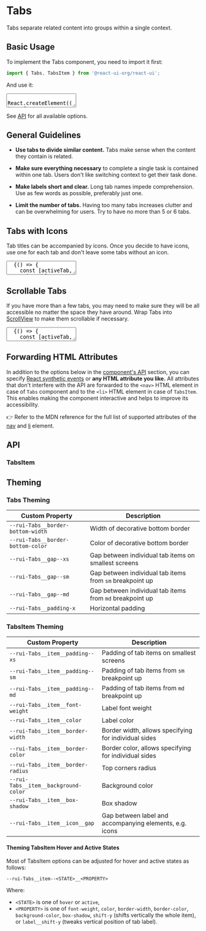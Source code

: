 # Tabs

Tabs separate related content into groups within a single context.

## Basic Usage

To implement the Tabs component, you need to import it first:

```js
import { Tabs, TabsItem } from '@react-ui-org/react-ui';
```

And use it:

<textarea is="docoff-react-preview">
  React.createElement(() => {
    const [activeTab, setActiveTab] = React.useState(1);
    const navigate = (event, tab) => {
      setActiveTab(tab);
      event.preventDefault();
    };
    return (
      <Tabs>
        <TabsItem
          href="#design"
          isActive={activeTab === 1}
          label="Design"
          onClick={(e) => navigate(e, 1)}
        />
        <TabsItem
          href="#code"
          isActive={activeTab === 2}
          label="Code"
          onClick={(e) => navigate(e, 2)}
        />
        <TabsItem
          href="#resources"
          isActive={activeTab === 3}
          label="Resources"
          onClick={(e) => navigate(e, 3)}
        />
      </Tabs>
    );
  })
</textarea>

See [API](#api) for all available options.

## General Guidelines

- **Use tabs to divide similar content.** Tabs make sense when the content they
  contain is related.

- **Make sure everything necessary** to complete a single task is contained
  within one tab. Users don't like switching context to get their task done.

- **Make labels short and clear.** Long tab names impede comprehension. Use as
  few words as possible, preferably just one.

- **Limit the number of tabs.** Having too many tabs increases clutter and
  can be overwhelming for users. Try to have no more than 5 or 6 tabs.

## Tabs with Icons

Tab titles can be accompanied by icons. Once you decide to have icons, use one
for each tab and don't leave some tabs without an icon.

<textarea is="docoff-react-preview">
  {() => {
    const [activeTab, setActiveTab] = React.useState(1);
    const navigate = (event, tab) => {
      setActiveTab(tab);
      event.preventDefault();
    };
    return (
      <Tabs>
        <TabsItem
          beforeLabel={<Icon icon="pencil" />}
          href="#design"
          isActive={activeTab === 1}
          label="Design"
          onClick={(e) => navigate(e, 1)}
        />
        <TabsItem
          beforeLabel={<Icon icon="code" />}
          href="#code"
          isActive={activeTab === 2}
          label="Code"
          onClick={(e) => navigate(e, 2)}
        />
        <TabsItem
          beforeLabel={<Icon icon="star" />}
          href="#resources"
          isActive={activeTab === 3}
          label="Resources"
          onClick={(e) => navigate(e, 3)}
        />
      </Tabs>
    );
  }}
</textarea>

## Scrollable Tabs

If you have more than a few tabs, you may need to make sure they will be all
accessible no matter the space they have around. Wrap Tabs into
[ScrollView](//lib/components/ScrollView) to make them scrollable if necessary.

<textarea is="docoff-react-preview">
  {() => {
    const [activeTab, setActiveTab] = React.useState(1);
    const navigate = (event, tab) => {
      setActiveTab(tab);
      event.preventDefault();
    };
    return (
      <div style={{ width: '19rem' }}>
        <ScrollView direction="horizontal">
          <Tabs>
            <TabsItem
              href="#design"
              isActive={activeTab === 1}
              label="Design"
              onClick={(e) => navigate(e, 1)}
            />
            <TabsItem
              href="#code"
              isActive={activeTab === 2}
              label="Code"
              onClick={(e) => navigate(e, 2)}
            />
            <TabsItem
              href="#resources"
              isActive={activeTab === 3}
              label="Resources"
              onClick={(e) => navigate(e, 3)}
            />
            <TabsItem
              href="#other"
              isActive={activeTab === 4}
              label="Other"
              onClick={(e) => navigate(e, 4)}
            />
            <TabsItem
              href="#more"
              isActive={activeTab === 5}
              label="More"
              onClick={(e) => navigate(e, 5)}
            />
          </Tabs>
        </ScrollView>
      </div>
    );
  }}
</textarea>

## Forwarding HTML Attributes

In addition to the options below in the [component's API](#api) section, you
can specify [React synthetic events] or **any HTML attribute you like.** All
attributes that don't interfere with the API are forwarded to the `<nav>` HTML
element in case of `Tabs` component and to the `<li>` HTML element in
case of `TabsItem`. This enables making the component interactive and helps
to improve its accessibility.

👉 Refer to the MDN reference for the full list of supported attributes of the
[nav] and [li] element.

## API

<Props table of={Tabs} />

### TabsItem

<Props table of={TabsItem} />

## Theming

### Tabs Theming

| Custom Property                                      | Description                                                  |
|------------------------------------------------------|--------------------------------------------------------------|
| `--rui-Tabs__border-bottom-width`                    | Width of decorative bottom border                            |
| `--rui-Tabs__border-bottom-color`                    | Color of decorative bottom border                            |
| `--rui-Tabs__gap--xs`                                | Gap between individual tab items on smallest screens         |
| `--rui-Tabs__gap--sm`                                | Gap between individual tab items from `sm` breakpoint up     |
| `--rui-Tabs__gap--md`                                | Gap between individual tab items from `md` breakpoint up     |
| `--rui-Tabs__padding-x`                              | Horizontal padding                                           |

### TabsItem Theming

| Custom Property                                      | Description                                                  |
|------------------------------------------------------|--------------------------------------------------------------|
| `--rui-Tabs__item__padding--xs`                      | Padding of tab items on smallest screens                     |
| `--rui-Tabs__item__padding--sm`                      | Padding of tab items from `sm` breakpoint up                 |
| `--rui-Tabs__item__padding--md`                      | Padding of tab items from `md` breakpoint up                 |
| `--rui-Tabs__item__font-weight`                      | Label font weight                                            |
| `--rui-Tabs__item__color`                            | Label color                                                  |
| `--rui-Tabs__item__border-width`                     | Border width, allows specifying for individual sides         |
| `--rui-Tabs__item__border-color`                     | Border color, allows specifying for individual sides         |
| `--rui-Tabs__item__border-radius`                    | Top corners radius                                           |
| `--rui-Tabs__item__background-color`                 | Background color                                             |
| `--rui-Tabs__item__box-shadow`                       | Box shadow                                                   |
| `--rui-Tabs__item__icon__gap`                        | Gap between label and accompanying elements, e.g. icons      |

#### Theming TabsItem Hover and Active States

Most of TabsItem options can be adjusted for hover and active states as follows:

`--rui-Tabs__item--<STATE>__<PROPERTY>`

Where:

- `<STATE>` is one of `hover` or `active`,
- `<PROPERTY>` is one of `font-weight`, `color`, `border-width`, `border-color`,
  `background-color`, `box-shadow`, `shift-y` (shifts vertically the whole
  item), or `label__shift-y` (tweaks vertical position of tab label).

[React synthetic events]: https://reactjs.org/docs/events.html
[nav]: https://developer.mozilla.org/en-US/docs/Web/HTML/Element/nav#attributes
[li]: https://developer.mozilla.org/en-US/docs/Web/HTML/Element/li#attributes
